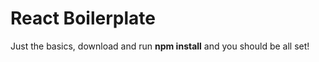 # React Boilerplate
Just the basics, download and run <b>npm install</b> and you should be all set!
